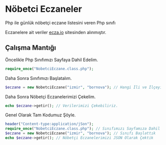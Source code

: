 # Nöbetci Eczaneler
Php ile günlük nöbetçi eczane listesini veren Php sınıfı

Eczanelere ait veriler <a href="https://ecza.io/" target="_blank">ecza.io</a> sitesinden alınmıştır. 

<h2>Çalışma Mantığı</h2>

Öncelikle Php Sınıfımızı Sayfaya Dahil Edelim.
```php
require_once("NobetciEczane.class.php");
```
Daha Sonra Sınıfımızı Başlatalım. 
```php
$eczane = new NobetciEczane("izmir", "bornova"); // Hangi İli ve İlçeyi İstiyorsak Parametre Verileri Gönderlim
```

Daha Sonra Nöbetçi Eczanelerimizi Çekelim.
```php
echo $eczane->getir(); // Verilerimizi Çekebiliriz.

```

Genel Olarak Tam Kodumuz Şöyle. 
```php
header("Content-type:application/jSon");
require_once("NobetciEczane.class.php"); // Sınıfımızı Sayfamıza Dahil Ettik 
$eczane = new NobetciEczane("izmir", "bornova"); // Sınıfı Başlattık 
echo $eczane->getir(); // Nöbetçi Eczanelerimizi JSON Olarak Çektik 
